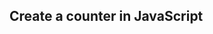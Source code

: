 ## Create a counter in JavaScript

<!-- We have already covered this in the second lesson, but as an easy recap try to code a counter in Javascript
It should go up as time goes by in intervals of 1 second -->
